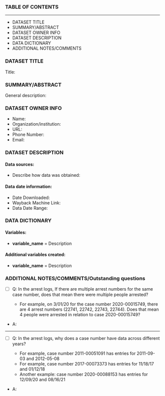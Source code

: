 ### TABLE OF CONTENTS

---

- DATASET TITLE
- SUMMARY/ABSTRACT
- DATASET OWNER INFO
- DATASET DESCRIPTION
- DATA DICTIONARY
- ADDITIONAL NOTES/COMMENTS

### DATASET TITLE

Title:

### SUMMARY/ABSTRACT

General description:

### DATASET OWNER INFO

- Name:
- Organization/institution:
- URL:
- Phone Number:
- Email:

### DATASET DESCRIPTION

#### Data sources:

- Describe how data was obtained:

#### Data date information:

- Date Downloaded:
- Wayback Machine Link:
- Data Date Range:

### DATA DICTIONARY

#### Variables:

- **variable_name** = Description

#### Additional variables created:

- **variable_name** = Description

### ADDITIONAL NOTES/COMMENTS/Outstanding questions

- [ ] Q: In the arrest logs, If there are multiple arrest numbers for the same case number, does that mean there were multiple people arrested?

  - For example, on 3/01/20 for the case number 2020-00015749, there are 4 arrest numbers (22741, 22742, 22743, 22744). Does that mean 4 people were arrested in relation to case 2020-00015749?

- A:

---

- [ ] Q: In the arrest logs, why does a case number have data across different years?

  - For example, case number 2011-00051091 has entries for 2011-09-03 and 2012-05-08
  - For example, case number 2017-00073373 has entries for 11/18/17 and 01/12/18
  - Another example: case number 2020-00088153 has entries for 12/09/20 and 08/16/21

- A:
